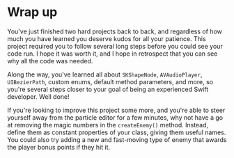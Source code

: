 # Wrap up

You've just finished two hard projects back to back, and regardless of how much you have learned you deserve kudos for all your patience. This project required you to follow several long steps before you could see your code run. I hope it was worth it, and I hope in retrospect that you can see why all the code was needed.

Along the way, you've learned all about `SKShapeNode`, `AVAudioPlayer`, `UIBezierPath`, custom enums, default method parameters, and more, so you're several steps closer to your goal of being an experienced Swift developer. Well done!

If you're looking to improve this project some more, and you're able to steer yourself away from the particle editor for a few minutes, why not have a go at removing the magic numbers in the `createEnemy()` method. Instead, define them as constant properties of your class, giving them useful names. You could also try adding a new and fast-moving type of enemy that awards the player bonus points if they hit it.
